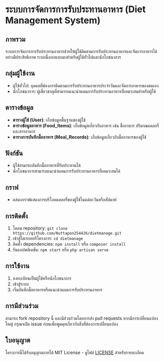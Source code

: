# ระบบการจัดการการรับประทานอาหาร (Diet Management System)

## ภาพรวม
ระบบการจัดการการรับประทานอาหารช่วยให้ผู้ใช้ติดตามการรับประทานอาหารและจัดการอาหารได้อย่างมีประสิทธิภาพ ระบบนี้ออกแบบมาสำหรับผู้ใช้ทั่วไปและนักโภชนาการ

## กลุ่มผู้ใช้งาน
- ผู้ใช้ทั่วไป: บุคคลที่ต้องการติดตามการรับประทานอาหารประจำวันและจัดการอาหารของตนเอง
- นักโภชนาการ: ผู้เชี่ยวชาญที่สามารถแนะนำแผนการรับประทานอาหารที่เหมาะสมสำหรับผู้ใช้

## ตารางข้อมูล
- **ตารางผู้ใช้ (User)**: เก็บข้อมูลพื้นฐานของผู้ใช้
- **ตารางข้อมูลอาหาร (Food_Items)**: เก็บข้อมูลเกี่ยวกับอาหาร เช่น ชื่ออาหาร ปริมาณแคลอรี่ และสารอาหาร
- **ตารางการบันทึกมื้ออาหาร (Meal_Records)**: เก็บข้อมูลเกี่ยวกับมื้ออาหารของผู้ใช้

## ฟังก์ชัน
- ผู้ใช้สามารถบันทึกมื้ออาหารที่รับประทานได้
- นักโภชนาการสามารถแนะนำแผนการรับประทานอาหารที่เหมาะสมได้

## กราฟ
- แสดงกราฟแสดงการบริโภคแคลอรี่ของผู้ใช้ในแต่ละวันหรือสัปดาห์

## การติดตั้ง
1. โคลน repository: `git clone https://github.com/Nuttapon254426/dietmanage.git`
2. เข้าสู่ไดเรกทอรีโครงการ: `cd dietmanage`
3. ติดตั้ง dependencies: `npm install` หรือ `composer install`
4. รันแอปพลิเคชัน: `npm start` หรือ `php artisan serve`

## การใช้งาน
1. ลงทะเบียนเป็นผู้ใช้หรือนักโภชนาการ
2. เข้าสู่ระบบ
3. เริ่มบันทึกมื้ออาหารหรือแนะนำแผนการรับประทานอาหาร

## การมีส่วนร่วม
สามารถ fork repository นี้ และมีส่วนร่วมโดยการส่ง pull requests หากมีการเปลี่ยนแปลงใหญ่ กรุณาเปิด issue ก่อนเพื่อพูดคุยเกี่ยวกับสิ่งที่ต้องการเปลี่ยนแปลง

## ใบอนุญาต
โครงการนี้ได้รับอนุญาตภายใต้ MIT License - ดูไฟล์ [LICENSE](LICENSE) สำหรับรายละเอียด
